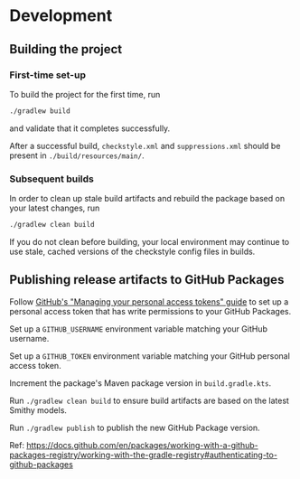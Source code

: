 # Development

## Building the project

### First-time set-up
To build the project for the first time, run

```sh
./gradlew build
```

and validate that it completes successfully.

After a successful build, `checkstyle.xml` and `suppressions.xml` should be present in `./build/resources/main/`.

### Subsequent builds
In order to clean up stale build artifacts and rebuild the package based on your latest changes, run

```sh
./gradlew clean build
```

If you do not clean before building, your local environment may continue to use stale, cached versions of the checkstyle config files in builds.

## Publishing release artifacts to GitHub Packages
Follow [GitHub's "Managing your personal access tokens" guide](https://docs.github.com/en/authentication/keeping-your-account-and-data-secure/managing-your-personal-access-tokens) to set up a personal access token that has write permissions to your GitHub Packages.

Set up a `GITHUB_USERNAME` environment variable matching your GitHub username.

Set up a `GITHUB_TOKEN` environment variable matching your GitHub personal access token.

Increment the package's Maven package version in `build.gradle.kts`.

Run `./gradlew clean build` to ensure build artifacts are based on the latest Smithy models.

Run `./gradlew publish` to publish the new GitHub Package version.

Ref: https://docs.github.com/en/packages/working-with-a-github-packages-registry/working-with-the-gradle-registry#authenticating-to-github-packages
